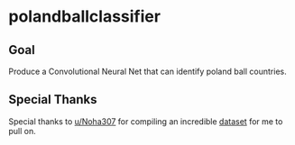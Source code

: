 # polandballclassifier

## Goal
Produce a Convolutional Neural Net that can identify poland ball countries. 

## Special Thanks
Special thanks to [u/Noha307](https://www.reddit.com/u/noha307) for compiling an incredible [dataset](https://www.reddit.com/r/noha307/wiki/index/list_of_comics) for me to pull on.
